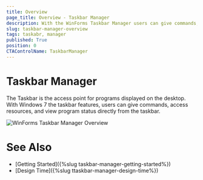 ```yaml
---
title: Overview
page_title: Overview - Taskbar Manager
description: With the WinForms Taskbar Manager users can give commands, access resources, and view program status directly from the taskbar.  
slug: taskbar-manager-overview
tags: taskabr, manager
published: True
position: 0 
CTAControlName: TaskbarManager
---
```


# Taskbar Manager

The Taskbar is the access point for programs displayed on the desktop. With Windows 7 the taskbar features, users can give commands, access resources, and view program status directly from the taskbar. 
 

![WinForms Taskbar Manager Overview](images/taskbar-manager-overview001.png) 

 
 

# See Also

* [Getting Started]({%slug taskbar-manager-getting-started%})
* [Design Time]({%slug ttaskbar-manager-design-time%}) 
 
        
